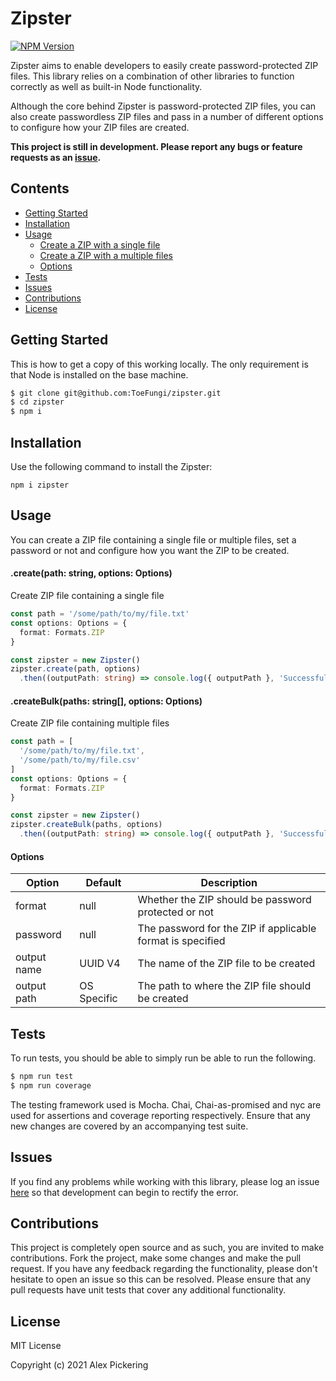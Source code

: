 # Zipster

[![NPM Version](https://badge.fury.io/js/zipster.svg)](https://badge.fury.io/js/zipster)

Zipster aims to enable developers to easily create password-protected ZIP files. This library relies on a combination of
other libraries to function correctly as well as built-in Node functionality.

Although the core behind Zipster is password-protected ZIP files, you can also create passwordless ZIP files and pass in
a number of different options to configure how your ZIP files are created.

**This project is still in development. Please report any bugs or feature requests as an
[issue](https://github.com/ToeFungi/zipper/issues/new).**

## Contents

- [Getting Started](#getting-started)
- [Installation](#installation)
- [Usage](#usage)
    - [Create a ZIP with a single file](#createpath-string-options-options)
    - [Create a ZIP with a multiple files](#createbulkpaths-string-options-options)
    - [Options](#options)
- [Tests](#running-tests)
- [Issues](#issues)
- [Contributions](#contributions)
- [License](#license)

## Getting Started

This is how to get a copy of this working locally. The only requirement is that Node is installed on the base machine.

```bash
$ git clone git@github.com:ToeFungi/zipster.git
$ cd zipster
$ npm i
```

## Installation

Use the following command to install the Zipster:

```
npm i zipster
```

## Usage

You can create a ZIP file containing a single file or multiple files, set a password or not and configure how you want
the ZIP to be created.

#### .create(path: string, options: Options)

Create ZIP file containing a single file

```typescript
const path = '/some/path/to/my/file.txt'
const options: Options = {
  format: Formats.ZIP
}

const zipster = new Zipster()
zipster.create(path, options)
  .then((outputPath: string) => console.log({ outputPath }, 'Successfully created ZIP'))
```

#### .createBulk(paths: string[], options: Options)

Create ZIP file containing multiple files

```typescript
const path = [
  '/some/path/to/my/file.txt',
  '/some/path/to/my/file.csv'
]
const options: Options = {
  format: Formats.ZIP
}

const zipster = new Zipster()
zipster.createBulk(paths, options)
  .then((outputPath: string) => console.log({ outputPath }, 'Successfully created ZIP'))
```

#### Options

| Option      | Default     | Description                                                |
|-------------|-------------|------------------------------------------------------------|
| format      | null        | Whether the ZIP should be password protected or not        |
| password    | null        | The password for the ZIP if applicable format is specified |
| output name | UUID V4     | The name of the ZIP file to be created                     |
| output path | OS Specific | The path to where the ZIP file should be created           |

## Tests

To run tests, you should be able to simply run be able to run the following.

```bash
$ npm run test
$ npm run coverage
```

The testing framework used is Mocha. Chai, Chai-as-promised and nyc are used for assertions and coverage reporting
respectively. Ensure that any new changes are covered by an accompanying test suite.

## Issues

If you find any problems while working with this library, please log an issue
[here](https://github.com/ToeFungi/zipster/issues) so that development can begin to rectify the error.

## Contributions

This project is completely open source and as such, you are invited to make contributions. Fork the project, make some
changes and make the pull request. If you have any feedback regarding the functionality, please don't hesitate to open
an issue so this can be resolved. Please ensure that any pull requests have unit tests that cover any additional
functionality.

## License

MIT License

Copyright (c) 2021 Alex Pickering

